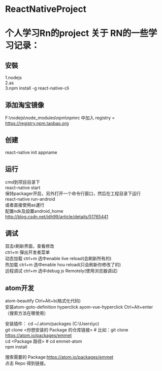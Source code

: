 # ReactNativeProject
个人学习Rn的project
关于 RN的一些学习记录：
====  
安裝
------- 
1.nodejs<br>
2.as<br>
3.npm install -g react-native-cli<br>

添加淘宝镜像
------- 
F:\nodejs\node_modules\npm\npmrc 中加入 registry = https://registry.npm.taobao.org<br>

创建
------- 
react-native init appname<br>

运行 
------- 
cmd到项目目录下<br>
react-native start<br>
保持packager开启，另外打开一个命令行窗口，然后在工程目录下运行<br>
react-native run-android<br>
或者直接使用as運行<br>
配置ndk及設置android_home
http://blog.csdn.net/jdh99/article/details/51765441<br>

调试 
------- 
双击r刷新界面，查看修改<br>
ctrl+m 彈出开发者菜单<br>
动态加载 	ctrl+m 选中enable live reload(会刷新所有的)<br>
热加载 		ctrl+m 选中enable hou reload(只会刷新你修改了的)<br>
远程调试 	ctrl+m 选中debug js Remotely(使用浏览器调试)<br>

atom开发
------- 
atom-beautify Ctrl+Alt+b(格式化代码)<br>
安装atom-goto-definition  hyperclick ayom-vue-hyperclick  Ctrl+Alt+enter （搜索方法在哪使用）<br>

安装插件： cd ~/.atom/packages  (C:\Users\yc)<br>
git clone <你想安装的 Package 的仓库链接> # 比如：git clone https://atom.io/packages/emmet<br>
cd <Package 路径> # cd emmet-atom<br>
npm install<br>

搜索需要的 Package:https://atom.io/packages/emmet<br>
点击 Repo 得到链接。<br>
